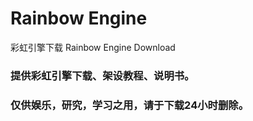 # Rainbow Engine
彩虹引擎下载  Rainbow Engine Download
### 提供彩虹引擎下载、架设教程、说明书。
### 仅供娱乐，研究，学习之用，请于下载24小时删除。
